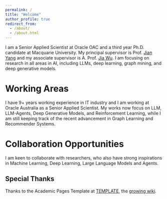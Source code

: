 ```yaml
---
permalink: /
title: "Welcome"
author_profile: true
redirect_from: 
  - /about/
  - /about.html
---
```


I am a Senior Applied Scientist at Oracle OAC and a third year Ph.D. candidate at Macquarie University. My principal supervisor is Prof. [Jian Yang](https://researchers.mq.edu.au/en/persons/jian-yang) and my associate supervisor is A. Prof. [Jia Wu](http://web.science.mq.edu.au/~jiawu/). I am focusing on research in all areas in AI, including LLMs, deep learning, graph mining, and deep generative models.

Working Areas
======
I have 9+ years working experience in IT industry and I am working at Oracle Australia as a Senior Applied Scientist. My works now focus on LLM, LLM-Agents, Deep Generative Models, and Reinforcement Learning, while I am still keeping track of the recent advancement in Graph Learning and Recommender Systems.

Collaboration Opportunities
======
I am keen to collaborate with researchers, who also have strong inspirations in Machine Learning, Deep Learning, Large Language Models and Agents.

Special Thanks
------
Thanks to the Academic Pages Template at [TEMPLATE](https://academicpages.github.io/markdown/), the [growing wiki](https://github.com/academicpages/academicpages.github.io/wiki).
